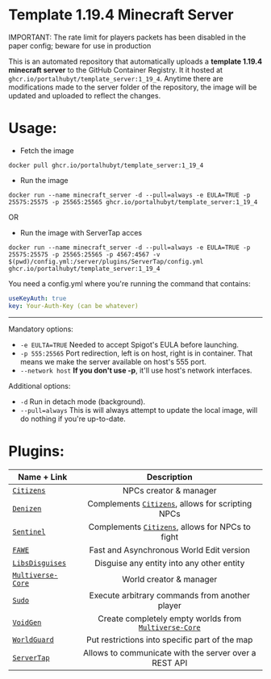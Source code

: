 # Template 1.19.4 Minecraft Server

IMPORTANT: The rate limit for players packets has been disabled in the paper config; beware for use in production

This is an automated repository that automatically uploads a **template 1.19.4 minecraft server** to the GitHub Container Registry.
It it hosted at `ghcr.io/portalhubyt/template_server:1_19_4`. Anytime there are modifications made to the server folder of the 
repository, the image will be updated and uploaded to reflect the changes.

# Usage:
- Fetch the image
```
docker pull ghcr.io/portalhubyt/template_server:1_19_4
```

- Run the image
```
docker run --name minecraft_server -d --pull=always -e EULA=TRUE -p 25575:25575 -p 25565:25565 ghcr.io/portalhubyt/template_server:1_19_4 
```

OR

- Run the image with ServerTap acces
```
docker run --name minecraft_server -d --pull=always -e EULA=TRUE -p 25575:25575 -p 25565:25565 -p 4567:4567 -v $(pwd)/config.yml:/server/plugins/ServerTap/config.yml ghcr.io/portalhubyt/template_server:1_19_4
```
You need a config.yml where you're running the command that contains:
```yml
useKeyAuth: true
key: Your-Auth-Key (can be whatever)
```
---
Mandatory options:
- `-e EULTA=TRUE` Needed to accept Spigot's EULA before launching.
- `-p 555:25565` Port redirection, left is on host, right is in container. That means we make the server available on host's 555 port.
- `--network host` **If you don't use -p**, it'll use host's network interfaces.

Additional options:
- `-d` Run in detach mode (background).
- `--pull=always` This is will always attempt to update the local image, will do nothing if you're up-to-date.

# Plugins:
| Name + Link        | Description           |
| ------------- |:-------------:| 
| [`Citizens`](https://www.spigotmc.org/resources/citizens.13811/)      | NPCs creator & manager |
| [`Denizen`](https://www.spigotmc.org/resources/denizen.21039/)      | Complements [`Citizens`](https://www.spigotmc.org/resources/citizens.13811/), allows for scripting NPCs |
| [`Sentinel`](https://www.spigotmc.org/resources/sentinel.22017/)      | Complements [`Citizens`](https://www.spigotmc.org/resources/citizens.13811/), allows for NPCs to fight |
| [`FAWE`](https://www.spigotmc.org/resources/fastasyncworldedit.13932/)      | Fast and Asynchronous World Edit version |
| [`LibsDisguises`](https://www.spigotmc.org/resources/libs-disguises-free.81/)      | Disguise any entity into any other entity |
| [`Multiverse-Core`](https://www.spigotmc.org/resources/multiverse-core.390/)      | World creator & manager |
| [`Sudo`](https://www.spigotmc.org/resources/sudo.13730/)      | Execute arbitrary commands from another player |
| [`VoidGen`](https://www.spigotmc.org/resources/voidgen.25391/)      | Create completely empty worlds from [`Multiverse-Core`](https://www.spigotmc.org/resources/multiverse-core.390/) |
| [`WorldGuard`](https://dev.bukkit.org/projects/worldguard)      | Put restrictions into specific part of the map |
| [`ServerTap`](https://github.com/phybros/servertap)             | Allows to communicate with the server over a REST API |
